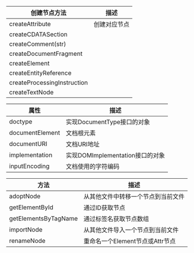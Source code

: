 
| 创建节点方法                      | 描述     |
| --------------------------- | ------ |
| createAttribute             | 创建对应节点 |
| createCDATASection          |        |
| createComment(str)          |        |
| createDocumentFragment      |        |
| createElement               |        |
| createEntityReference       |        |
| createProcessingInstruction |        |
| createTextNode              |        |

| 属性              | 描述                       |
| --------------- | ------------------------ |
| doctype         | 实现DocumentType接口的对象      |
| documentElement | 文档根元素                    |
| documentURI     | 文档URI地址                  |
| implementation  | 实现DOMImplementation接口的对象 |
| inputEncoding   | 文档使用的字符编码                |

| 方法                   | 描述                    |
| -------------------- | --------------------- |
| adoptNode            | 从其他文件中转移一个节点到当前文件     |
| getElementById       | 通过ID获取节点              |
| getElementsByTagName | 通过标签名获取节点数组           |
| importNode           | 从其他文件导入一个节点到当前文件      |
| renameNode           | 重命名一个Element节点或Attr节点 |

